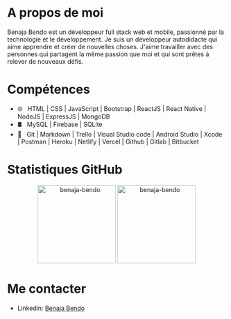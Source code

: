# A propos de moi
Benaja Bendo est un développeur full stack web et mobile, passionné par la technologie et le développement. Je suis un développeur autodidacte qui aime apprendre et créer de nouvelles choses. J'aime travailler avec des personnes qui partagent la même passion que moi et qui sont prêtes à relever de nouveaux défis.

# Compétences
- 🌐 &nbsp; HTML | CSS | JavaScript | Bootstrap | ReactJS | React Native | NodeJS | ExpressJS | MongoDB
- 🛢 &nbsp; MySQL | Firebase | SQLite
- 🔧 &nbsp; Git | Markdown | Trello | Visual Studio code | Android Studio | Xcode | Postman | Heroku | Netlify | Vercel | Github | Gitlab | Bitbucket

# Statistiques GitHub

<p align="center">
  <img height="180em" src="https://github-readme-stats.vercel.app/api?username=benaja-bendo&show_icons=true&theme=algolia&count_private=true" alt="benaja-bendo" />
  <img height="180em" src="https://github-readme-stats.vercel.app/api/top-langs/?username=benaja-bendo&theme=algolia&layout=compact" alt="benaja-bendo" />
</p>

# Me contacter
- Linkedin: <a href="https://www.linkedin.com/in/benaja-bendo-9b1b3b1b2/">Benaja Bendo</a>

[//]: # (- Email: <a href="mailto:benaja.bendo02@gmail.com">benaja.bendo02@gmail.com</a>)

[//]: # (- Twitter: <a href="https://twitter.com/BenajaBendo">Benaja Bendo</a>)

[//]: # (- Instagram: <a href="https://www.instagram.com/benaja_bendo/">Benaja Bendo</a>)

[//]: # (- Facebook: <a href="https://www.facebook.com/benaja.bendo/">Benaja Bendo</a>)

[//]: # (- Youtube: <a href="https://www.youtube.com/channel/UCQ4Q8QX6wvXZ3J2Q8Q1Z0jQ">Benaja Bendo</a>)

[//]: # (- Site web: <a href="https://benaja-bendo.netlify.app/">Benaja Bendo</a>)

[//]: # (- Portfolio: <a href="https://benaja-bendo.netlify.app/">Benaja Bendo</a>)

[//]: # (- Blog: <a href="https://benaja-bendo.netlify.app/">Benaja Bendo</a>)
